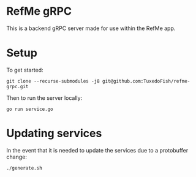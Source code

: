 # RefMe gRPC

This is a backend gRPC server made for use within the RefMe app. 

# Setup

To get started:

```git clone --recurse-submodules -j8 git@github.com:TuxedoFish/refme-grpc.git```

Then to run the server locally:

```go run service.go```

# Updating services

In the event that it is needed to update the services due to a protobuffer change:

```./generate.sh```